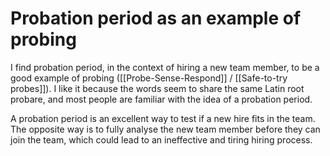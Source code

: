 # Probation period as an example of probing
I find probation period, in the context of hiring a new team member, to be a good example of probing ([[Probe-Sense-Respond]] / [[Safe-to-try probes]]). I like it because the words seem to share the same Latin root probare, and most people are familiar with the idea of a probation period.

A probation period is an excellent way to test if a new hire fits in the team. The opposite way is to fully analyse the new team member before they can join the team, which could lead to an ineffective and tiring hiring process.

<!-- #evergreen -->

<!-- {BearID:AEA9F49E-4E58-44E6-9109-3AD15AAAA455} -->
